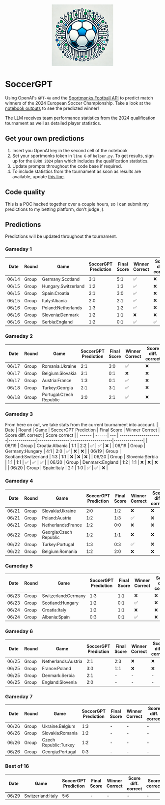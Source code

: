 <p align="center">
  <img src="https://raw.githubusercontent.com/chrisby/SoccerGPT/main/logo.webp" alt="drawing" width="200"/>
</p>

# SoccerGPT
Using OpenAI's `GPT-4o` and the [Sportmonks Football API](https://www.sportmonks.com/football-apis) to predict match winners of the 2024 European Soccer Championship. Take a look at the [notebook outputs](https://github.com/chrisby/SoccerGPT/blob/main/main.ipynb) to see the predicted winner! 

The LLM receives team performance statistics from the 2024 qualification tournament as well as detailed player statistics.

## Get your own predictions
1. Insert you OpenAI key in the second cell of the notebook
2. Set your sportmonks token in `line 6` of `helper.py`. To get results, sign up for the `EURO 2024` plan which includes the qualification statistics.
3. Update prompts throughout the code base if required.
4. To include statistics from the tournament as soon as results are available, update [this line](https://github.com/chrisby/SoccerGPT/blob/main/helper.py#L309).

## Code quality
This is a POC hacked together over a couple hours, so I can submit my predictions to my betting platform, don't judge ;).

## Predictions
Predictions will be updated throughout the tournament.
### Gameday 1
| Date  | Round  | Game | SoccerGPT Prediction | Final Score | Winner Correct | Score diff. correct | Score correct |
| ------ | ------| --- | ---------------------|--------------|----------------|---------------------|---------------|
| 06/14  | Group | Germany:Scotland  | 3:1  | 5:1            |       ✅︎       |        ❌           |       ❌       |
| 06/15  | Group | Hungary:Switzerland  | 1:2 | 1:3          |       ✅︎       |        ❌           |       ❌       |
| 06/15  | Group | Spain:Croatia  | 2:1 | 3:0                |       ✅︎       |        ❌           |       ❌       |
| 06/15  | Group | Italy:Albania  | 2:0 | 2:1                |       ✅︎       |        ❌           |       ❌       |
| 06/16  | Group | Poland:Netherlands  | 1:3 | 1:2           |       ✅︎       |        ❌           |       ❌       |
| 06/16  | Group | Slovenia:Denmark  | 1:2 | 1:1             |       ❌       |        ❌           |       ❌       |
| 06/16  | Group | Serbia:England  | 1:2 | 0:1               |       ✅︎       |        ✅︎           |       ❌       |
### Gameday 2
| Date  | Round  | Game | SoccerGPT Prediction | Final Score | Winner Correct | Score diff. correct | Score correct |
| ------ | ------| --- | ---------------------|--------------|----------------|---------------------|---------------|
| 06/17  | Group | Romania:Ukraine  | 2:1  | 3:0             |       ✅︎       |        ❌           |       ❌       |
| 06/17  | Group | Belgium:Slovakia  | 3:1 | 0:1             |       ❌       |       ❌            |       ❌       |
| 06/17  | Group | Austria:France  | 1:3 | 0:1               |       ✅︎       |        ❌           |       ❌       |
| 06/18  | Group | Turkey:Georgia  | 2:1 | 3:1               |       ✅︎       |        ❌           |       ❌       |
| 06/18  | Group | Portugal:Czech Republic  | 3:0 | 2:1      |       ✅︎       |        ❌           |       ❌       |
### Gameday 3
From here on out, we take stats from the current tournament into account.
| Date  | Round  | Game | SoccerGPT Prediction | Final Score | Winner Correct | Score diff. correct | Score correct |
| ------ | ------| --- | ---------------------|--------------|----------------|---------------------|---------------|
| 06/19  | Group | Croatia:Albania  | 1:1  | 2:2             |       ✅︎       |       ✅︎            |       ❌       |
| 06/19  | Group | Germany:Hungary  | 4:1 | 2:0              |       ✅︎       |       ❌            |       ❌       |
| 06/19  | Group | Scotland:Switzerland  | 1:3 | 1:1         |       ❌       |       ❌            |       ❌       |
| 06/20  | Group | Slovenia:Serbia  | 1:1 | 1:1              |       ✅︎       |       ✅︎            |       ✅︎       |
| 06/20  | Group | Denmark:England  | 1:2 | 1:1              |       ❌       |       ❌            |       ❌       |
| 06/20  | Group | Spain:Italy  | 2:1 | 1:0                  |       ✅︎       |       ✅︎            |       ❌       |
### Gameday 4
| Date  | Round  | Game | SoccerGPT Prediction | Final Score | Winner Correct | Score diff. correct | Score correct |
| ------ | ------| --- | ---------------------|--------------|----------------|---------------------|---------------|
| 06/21  | Group | Slovakia:Ukraine  | 2:0  | 1:2            |       ❌       |       ❌            |       ❌       |
| 06/21  | Group | Poland:Austria  | 1:2 | 1:3               |       ✅︎       |       ❌            |       ❌       |
| 06/21  | Group | Netherlands:France  | 1:2 | 0:0           |       ❌       |       ❌            |       ❌       |
| 06/22  | Group | Georgia:Czech Republic  | 1:2 | 1:1       |       ❌       |       ❌            |       ❌       |
| 06/22  | Group | Turkey:Portugal  | 1:3 | 0:3              |       ✅︎       |       ❌            |       ❌       |
| 06/22  | Group | Belgium:Romania  | 1:2 | 2:0              |       ❌       |       ❌            |       ❌       |
### Gameday 5
| Date  | Round  | Game | SoccerGPT Prediction | Final Score | Winner Correct | Score diff. correct | Score correct |
| ------ | ------| --- | ---------------------|--------------|----------------|---------------------|---------------|
| 06/23  | Group | Switzerland:Germany  | 1:3 | 1:1          |       ❌       |       ❌            |       ❌       |
| 06/23  | Group | Scotland:Hungary  | 1:2 | 0:1             |       ✅︎       |       ❌            |       ❌       |
| 06/24  | Group | Croatia:Italy  | 1:2 | 1:1                |       ❌       |       ❌            |       ❌       |
| 06/24  | Group | Albania:Spain  | 0:3 | 0:1                |       ✅︎       |       ❌            |       ❌       |
### Gameday 6
| Date  | Round  | Game | SoccerGPT Prediction | Final Score | Winner Correct | Score diff. correct | Score correct |
| ------ | ------| --- | ---------------------|--------------|----------------|---------------------|---------------|
| 06/25  | Group | Netherlands:Austria  | 2:1 | 2:3          |       ❌       |       ❌            |       ❌       |
| 06/25  | Group | France:Poland  | 3:0 | 1:1                |       ❌       |       ❌            |       ❌       |
| 06/25  | Group | Denmark:Serbia  | 2:1 | -                 |       -       |        -            |       -        |
| 06/25  | Group | England:Slovenia  | 2:0 | -               |       -       |        -            |       -        |
### Gameday 7
| Date  | Round  | Game | SoccerGPT Prediction | Final Score | Winner Correct | Score diff. correct | Score correct |
| ------ | ------| --- | ---------------------|--------------|----------------|---------------------|---------------|
| 06/26  | Group | Ukraine:Belgium  | 1:3 | -                |       -       |        -            |       -        |
| 06/26  | Group | Slovakia:Romania  | 1:2 | -               |       -       |        -            |       -        |
| 06/26  | Group | Czech Republic:Turkey  | 1:2 | -          |       -       |        -            |       -        |
| 06/26  | Group | Georgia:Portugal  | 0:3 | -               |       -       |        -            |       -        |
### Best of 16
| Date  | Game | SoccerGPT Prediction | Final Score | Winner Correct | Score diff. correct | Score correct |
| ------ | ----| ---------------------- | ------------|----------------|---------------------|---------------|
| 06/29  |  Switzerland:Italy           | 5:6 | -     |       -        |        -            |       -       |
